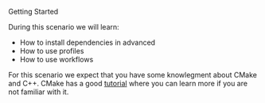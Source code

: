 Getting Started

During this scenario we will learn:

* How to install dependencies in advanced
* How to use profiles
* How to use workflows

For this scenario we expect that you have some knowlegment about CMake and C++.
CMake has a good [tutorial](https://cmake.org/cmake-tutorial/) where you can learn more if you are not familiar with it.
